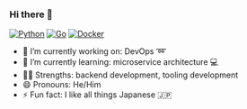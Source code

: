 ### Hi there 👋

[![Python](https://img.shields.io/badge/Python%20expert-1e415e?style=flat-square&labelColor=1e415e&logo=python&logoColor=ffdd54)][python-home]
[![Go](https://img.shields.io/badge/Go%20learner-007d9c.svg?style=flat-square&labelColor=007d9c&logo=go&logoColor=white)][golang-home]
[![Docker](https://img.shields.io/badge/Docker%20advocate-2496ed.svg?style=flat-square&labelColor=2496ed&logo=docker&logoColor=white)][docker-home]

- 🔭 I’m currently working on: DevOps :loop:
- 🌱 I’m currently learning: microservice architecture :computer:
- 💪🏼 Strengths: backend development, tooling development
- 😄 Pronouns: He/Him 
- ⚡ Fun fact: I like all things Japanese :jp:

[python-home]: https://www.python.org/
[golang-home]: https://go.dev/
[docker-home]: https://www.docker.com/

<!--

Here are some ideas to get you started:

- 🔭 I’m currently working on ...
- 🌱 I’m currently learning ...
- 👯 I’m looking to collaborate on ...
- 🤔 I’m looking for help with ...
- 💬 Ask me about ...
- 📫 How to reach me: ...
- 😄 Pronouns: ...
- ⚡ Fun fact: ...
-->

